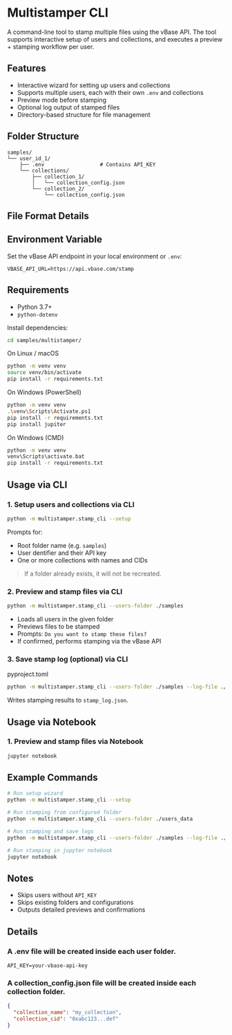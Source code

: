 # Multistamper CLI

A command-line tool to stamp multiple files using the vBase API. The tool supports interactive setup of users and collections, and executes a preview + stamping workflow per user.

## Features

- Interactive wizard for setting up users and collections
- Supports multiple users, each with their own `.env` and collections
- Preview mode before stamping
- Optional log output of stamped files
- Directory-based structure for file management

## Folder Structure

```
samples/
└── user_id_1/
    ├── .env                  # Contains API_KEY
    └── collections/
        ├── collection_1/
        │   └── collection_config.json
        └── collection_2/
            └── collection_config.json
```


## File Format Details


## Environment Variable

Set the vBase API endpoint in your local environment or `.env`:

```env
VBASE_API_URL=https://api.vbase.com/stamp
```

## Requirements

- Python 3.7+
- `python-dotenv`

Install dependencies:

```bash
cd samples/multistamper/
```

On Linux / macOS
```bash
python -m venv venv
source venv/bin/activate
pip install -r requirements.txt
```

On Windows (PowerShell)
```bash
python -m venv venv
.\venv\Scripts\Activate.ps1
pip install -r requirements.txt
pip install jupiter
```
On Windows (CMD)

```bash
python -m venv venv
venv\Scripts\activate.bat
pip install -r requirements.txt
```


## Usage via CLI

### 1. Setup users and collections via CLI

```bash
python -m multistamper.stamp_cli --setup
```

Prompts for:
- Root folder name (e.g. `samples`)
- User dentifier and their API key
- One or more collections with names and CIDs

> If a folder already exists, it will not be recreated.

### 2. Preview and stamp files via CLI

```bash
python -m multistamper.stamp_cli --users-folder ./samples
```

- Loads all users in the given folder
- Previews files to be stamped
- Prompts: `Do you want to stamp these files?`
- If confirmed, performs stamping via the vBase API

### 3. Save stamp log (optional) via CLI

pyproject.toml
```bash
python -m multistamper.stamp_cli --users-folder ./samples --log-file ./stamp_log.json
```

Writes stamping results to `stamp_log.json`.

## Usage via Notebook

### 1. Preview and stamp files via Notebook

```bash
jupyter notebook
```

## Example Commands

```bash
# Run setup wizard
python -m multistamper.stamp_cli --setup

# Run stamping from configured folder
python -m multistamper.stamp_cli --users-folder ./users_data

# Run stamping and save logs
python -m multistamper.stamp_cli --users-folder ./samples --log-file ./logs.json

# Run stamping in jupyter notebook
jupyter notebook
```

## Notes

- Skips users without `API_KEY`
- Skips existing folders and configurations
- Outputs detailed previews and confirmations

## Details

### A .env file will be created inside each user folder.

```env
API_KEY=your-vbase-api-key
```

### A collection_config.json file will be created inside each collection folder.

```json
{
  "collection_name": "my_collection",
  "collection_cid": "0xabc123...def"
}
```

